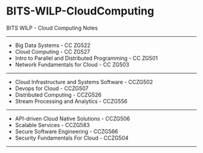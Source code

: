 # BITS-WILP-CloudComputing
BITS WILP - Cloud Computing Notes


-------------------

- Big Data Systems - CC ZG522
- Cloud Computing - CC ZG527
- Intro to Parallel and Distributed Programming - CC ZG501
- Network Fundamentals for Cloud - CC ZG503

-------------------

- Cloud Infrastructure and Systems Software - CCZG502
- Devops for Cloud - CCZG507
- Distributed Computing - CCZG526
- Stream Processing and Analytics - CCZG556

-------------------

- API-driven Cloud Native Solutions - CCZG506
- Scalable Services - CCZG583
- Secure Software Engineering - CCZG566
- Security Fundamentals For Cloud - CCZG504

-------------------

